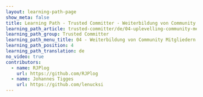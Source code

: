 ```yaml
---
layout: learning-path-page
show_meta: false
title: Learning Path - Trusted Committer - Weiterbildung von Community Mitgliedern
learning_path_article: trusted-committer/de/04-uplevelling-community-members.asciidoc
learning_path_group: Trusted Committer
learning_path_menu_title: 04 - Weiterbildung von Community Mitgliedern
learning_path_position: 4
learning_path_translation: de
no_video: true
contributors:
  - name: RJPlog
    url: https://github.com/RJPlog
  - name: Johannes Tigges
    url: https://github.com/lenucksi
---
```

<!--- This file autogenerated from https://github.com/InnerSourceCommons/InnerSourceLearningPath/blob/master/scripts -->